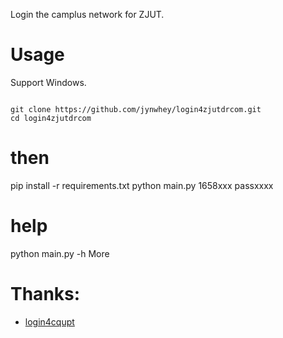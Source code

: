 Login the camplus network for ZJUT.

# Usage

Support Windows.
```

git clone https://github.com/jynwhey/login4zjutdrcom.git
cd login4zjutdrcom
```
# then
pip install -r requirements.txt
python main.py 1658xxx passxxxx
# help
python main.py -h
More

# Thanks:
- [login4cqupt](https://github.com/ourongxing/login4cqupt)
